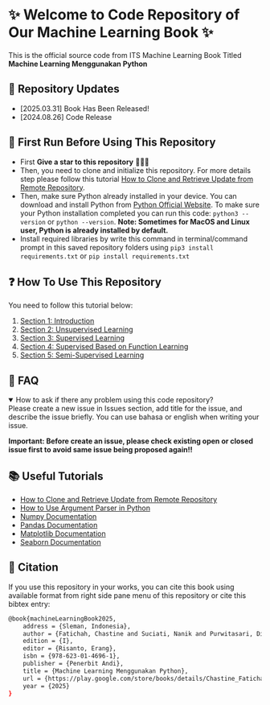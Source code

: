 # ✨ Welcome to Code Repository of Our Machine Learning Book ✨

This is the official source code from ITS Machine Learning Book Titled **Machine Learning Menggunakan Python**

## 🚀 Repository Updates

- \[2025.03.31\] Book Has Been Released!
- \[2024.08.26\] Code Release

## 🏃 First Run Before Using This Repository

- First **Give a star to this repository** 😬😬😬
- Then, you need to clone and initialize this repository. For more details step please follow this tutorial [How to Clone and Retrieve Update from Remote Repository](https://docs.github.com/en/repositories/creating-and-managing-repositories/cloning-a-repository).
- Then, make sure Python already installed in your device. You can download and install Python from [Python Official Website](https://www.python.org). To make sure your Python installation completed you can run this code: `python3 --version` or `python --version`. **Note: Sometimes for MacOS and Linux user, Python is already installed by default.**
- Install required libraries by write this command in terminal/command prompt in this saved repository folders using `pip3 install requirements.txt` or `pip install requirements.txt`

## ❓ How To Use This Repository

You need to follow this tutorial below:

1. [Section 1: Introduction](section1/README.md)
2. [Section 2: Unsupervised Learning](section2/README.md)
3. [Section 3: Supervised Learning](section3/README.md)
4. [Section 4: Supervised Based on Function Learning](section4/README.md)
5. [Section 5: Semi-Supervised Learning](section5/README.md)

## 🙋 FAQ

<details open>

<summary> How to ask if there any problem using this code repository? </summary>
Please create a new issue in Issues section, add title for the issue, and describe the issue briefly. You can use bahasa or english when writing your issue.

**Important: Before create an issue, please check existing open or closed issue first to avoid same issue being proposed again!!**
</details>

## 📚 Useful Tutorials

- [How to Clone and Retrieve Update from Remote Repository](https://docs.github.com/en/repositories/creating-and-managing-repositories/cloning-a-repository)
- [How to Use Argument Parser in Python](https://docs.python.org/3/howto/argparse.html)
- [Numpy Documentation](https://numpy.org/doc/stable/user/index.html)
- [Pandas Documentation](https://pandas.pydata.org/docs/user_guide/index.html)
- [Matplotlib Documentation](https://matplotlib.org/stable/users/index)
- [Seaborn Documentation](https://seaborn.pydata.org/tutorial.html)

## 🔭 Citation

If you use this repository in your works, you can cite this book using available format from right side pane menu of this repository or cite this bibtex entry:

```bash
@book{machineLearningBook2025,
    address = {Sleman, Indonesia},
    author = {Fatichah, Chastine and Suciati, Nanik and Purwitasari, Diana and Yuniarti, Anny and Hidayati, Shintami Chusnul and Navastara, Dini Adni and Bihanda, Yusuf Gladiensyah},
    edition = {I},
    editor = {Risanto, Erang},
    isbn = {978-623-01-4696-1},
    publisher = {Penerbit Andi},
    title = {Machine Learning Menggunakan Python},
    url = {https://play.google.com/store/books/details/Chastine_Fatichah_MACHINE_LEARNING_MENGGUNAKAN_PYT?id=lR5xEQAAQBAJ},
    year = {2025}
}
```
